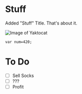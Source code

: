 # Stuff #

Added "Stuff" Title. That's about it.

![Image of Yaktocat](https://octodex.github.com/images/yaktocat.png)
```
var num=420;
```
# To Do #
- [ ] Sell Socks
- [ ] ???
- [ ] Profit
